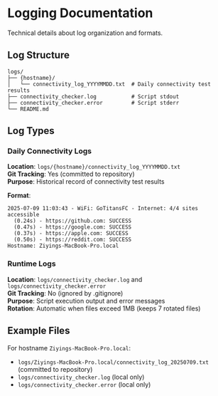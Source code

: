 # Logging Documentation

Technical details about log organization and formats.

## Log Structure

```
logs/
├── {hostname}/
│   └── connectivity_log_YYYYMMDD.txt  # Daily connectivity test results
├── connectivity_checker.log           # Script stdout
├── connectivity_checker.error         # Script stderr
└── README.md
```

## Log Types

### Daily Connectivity Logs
**Location**: `logs/{hostname}/connectivity_log_YYYYMMDD.txt`  
**Git Tracking**: Yes (committed to repository)  
**Purpose**: Historical record of connectivity test results

**Format**:
```
2025-07-09 11:03:43 - WiFi: GoTitansFC - Internet: 4/4 sites accessible
  (0.24s) - https://github.com: SUCCESS
  (0.47s) - https://google.com: SUCCESS
  (0.37s) - https://apple.com: SUCCESS
  (0.50s) - https://reddit.com: SUCCESS
Hostname: Ziyings-MacBook-Pro.local
```

### Runtime Logs
**Location**: `logs/connectivity_checker.log` and `logs/connectivity_checker.error`  
**Git Tracking**: No (ignored by .gitignore)  
**Purpose**: Script execution output and error messages  
**Rotation**: Automatic when files exceed 1MB (keeps 7 rotated files)

## Example Files

For hostname `Ziyings-MacBook-Pro.local`:
- `logs/Ziyings-MacBook-Pro.local/connectivity_log_20250709.txt` (committed to repository)
- `logs/connectivity_checker.log` (local only)
- `logs/connectivity_checker.error` (local only)


